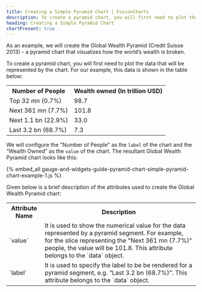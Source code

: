 ```yaml
---
title: Creating a Simple Pyramid Chart | FusionCharts
description: To create a pyramid chart, you will first need to plot the data that will be represented by the chart.
heading: Creating a Simple Pyramid Chart
chartPresent: true
---
```


As an example, we will create the Global Wealth Pyramid (Credit Suisse 2013) - a pyramid chart that visualizes how the world’s wealth is broken.

To create a pyramid chart, you will first need to plot the data that will be represented by the chart. For our example, this data is shown in the table below:

<table>
  <tr>
    <th>Number of People</th>
    <th>Wealth owned (In trillion USD)</th>
  </tr>
  <tr>
    <td>Top 32 mn (0.7%)</td>
    <td>98.7</td>
  </tr>
  <tr>
    <td>Next 361 mn (7.7%)</td>
    <td>101.8</td>
  </tr>
  <tr>
    <td>Next 1.1 bn (22.9%)</td>
    <td>33.0</td>
  </tr>
  <tr>
    <td>Last 3.2 bn (68.7%)</td>
    <td>7.3</td>
  </tr>
</table>


We will configure the "Number of People" as the `label` of the chart and the “Wealth Owned” as the `value` of the chart. The resultant Global Wealth Pyramid chart looks like this:

{% embed_all gauge-and-widgets-guide-pyramid-chart-simple-pyramid-chart-example-1.js %}

Given below is a brief description of the attributes used to create the Global Wealth Pyramid chart:

<table>
  <tr>
    <th>Attribute Name</th>
    <th>Description</th>
  </tr>
  <tr>
    <td>`value`</td>
    <td>It is used to show the numerical value for the data represented by a pyramid segment. For example, for the slice representing the "Next 361 mn (7.7%)" people, the value will be 101.8. This attribute belongs to the `data` object.</td>
  </tr>
  <tr>
    <td>`label`</td>
    <td>It is used to specify the label to be be rendered for a pyramid segment, e.g. “Last 3.2 bn (68.7%)”. This attribute belongs to the `data` object.</td>
  </tr>
</table>